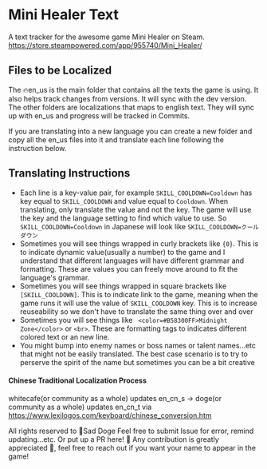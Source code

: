 # Mini Healer Text

A text tracker for the awesome game Mini Healer on Steam. https://store.steampowered.com/app/955740/Mini_Healer/

## Files to be Localized
The 🔥en_us is the main folder that contains all the texts the game is using. It also helps track changes from versions. It will sync with the dev version.
The other folders are localizations that maps to english text. They will sync up with en_us and progress will be tracked in Commits.

If you are translating into a new language you can create a new folder and copy all the en_us files into it and translate each line following the instruction below.

## Translating Instructions
- Each line is a key-value pair, for example `SKILL_COOLDOWN=Cooldown` has key equal to `SKILL_COOLDOWN` and value equal to `Cooldown`. When translating, only translate the value and not the key. The game will use the key and the language setting to find which value to use. So `SKILL_COOLDOWN=Cooldown` in Japanese will look like `SKILL_COOLDOWN=クールダウン`
- Sometimes you will see things wrapped in curly brackets like `{0}`. This is to indicate dynamic value(usually a number) to the game and I understand that different languages will have different grammar and formatting. These are values you can freely move around to fit the language's grammar.
- Sometimes you will see things wrapped in square brackets like `[SKILL_COOLDOWN]`. This is to indicate link to the game, meaning when the game runs it will use the value of `SKILL_COOLDOWN` key. This is to increase reuseability so we don't have to translate the same thing over and over
- Sometimes you will see things like ` <color=#B58300FF>Midnight Zone</color>` or `<br>`. These are formatting tags to indicates different colored text or an new line.
- You might bump into enemy names or boss names or talent names...etc that might not be easily translated. The best case scenario is to try to perserve the spirit of the name but sometimes you can be a bit creative

#### Chinese Traditional Localization Process
whitecafe(or community as a whole) updates en_cn_s -> doge(or community as a whole) updates en_cn_t via https://www.lexilogos.com/keyboard/chinese_conversion.htm




All rights reserved to 💪Sad Doge
Feel free to submit Issue for error, remind updating...etc.
Or put up a PR here! 🚀
Any contribution is greatly appreciated 🙏, feel free to reach out if you want your name to appear in the game!
